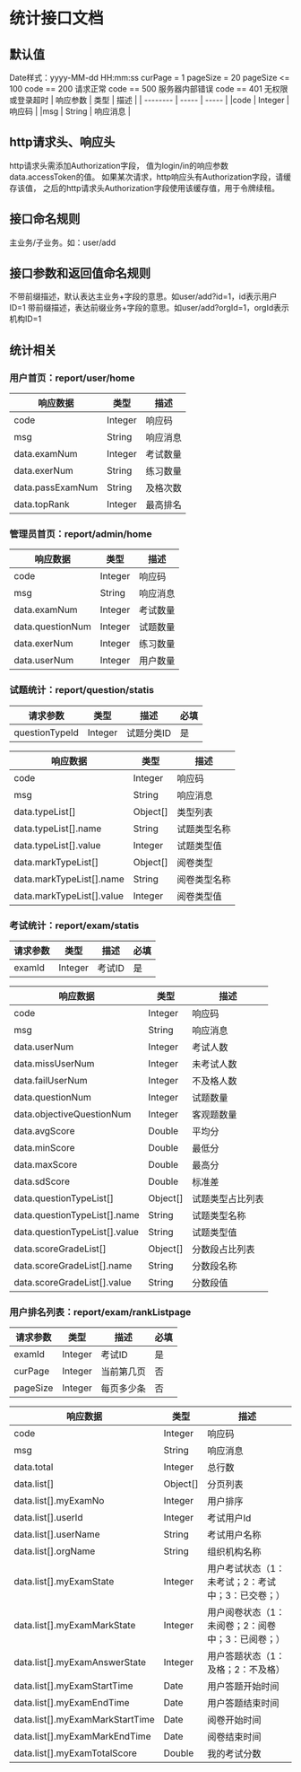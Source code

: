 # 统计接口文档
## 默认值
Date样式：yyyy-MM-dd HH:mm:ss
curPage = 1
pageSize = 20
pageSize <= 100
code == 200 请求正常
code == 500 服务器内部错误
code == 401 无权限或登录超时
| 响应参数  |  类型   |  描述  |
| --------   | -----   | -----  |
|code     | Integer  | 响应码 |
|msg     | String  | 响应消息 |

## http请求头、响应头
http请求头需添加Authorization字段，
值为login/in的响应参数data.accessToken的值。
如果某次请求，http响应头有Authorization字段，请缓存该值，
之后的http请求头Authorization字段使用该缓存值，用于令牌续租。

## 接口命名规则
主业务/子业务。如：user/add

## 接口参数和返回值命名规则
不带前缀描述，默认表达主业务+字段的意思。如user/add?id=1，id表示用户ID=1
带前缀描述，表达前缀业务+字段的意思。如user/add?orgId=1，orgId表示机构ID=1

## 统计相关
### 用户首页：report/user/home
| 响应数据| 类型    | 描述 |
| --------------------------- | ------- | ----- |
| code                      | Integer | 响应码    |
| msg                       | String  | 响应消息 |
| data.examNum       | Integer | 考试数量 |
| data.exerNum       | String | 练习数量  |
| data.passExamNum        | String | 及格次数  |
| data.topRank       | Integer | 最高排名 |

### 管理员首页：report/admin/home
| 响应数据| 类型    | 描述 |
| --------------------------- | ------- | ----- |
| code                      | Integer | 响应码    |
| msg                       | String  | 响应消息 |
| data.examNum        | Integer | 考试数量 |
| data.questionNum        | Integer | 试题数量  |
| data.exerNum  | Integer | 练习数量 |
| data.userNum     | Integer | 用户数量 |

### 试题统计：report/question/statis
| 请求参数| 类型        | 描述       | 必填 |
| -------- | ----------- | ---------- | ---- |
| questionTypeId | Integer | 试题分类ID   | 是   |

| 响应数据| 类型    | 描述 |
| --------------------------- | ------- | ----- |
| code                        | Integer | 响应码   |
| msg                         | String  | 响应消息  |
| data.typeList[]               | Object[]   | 类型列表   |
| data.typeList[].name        | String | 试题类型名称  |
| data.typeList[].value       | Integer  | 试题类型值  |
| data.markTypeList[]               | Object[]   | 阅卷类型   |
| data.markTypeList[].name        | String | 阅卷类型名称  |
| data.markTypeList[].value       | Integer  | 阅卷类型值  |

### 考试统计：report/exam/statis
| 请求参数| 类型    | 描述       | 必填 |
| ---- | ------- | ---------- | ---- |
| examId | Integer | 考试ID | 是   |

| 响应数据| 类型    | 描述                       |
| --------------------- | ------- | -------------------------- |
| code                  | Integer | 响应码                     |
| msg                   | String  | 响应消息                   |
| data.userNum       | Integer    | 考试人数                   |
| data.missUserNum   | Integer  | 未考试人数                      |
| data.failUserNum  | Integer  | 不及格人数|
| data.questionNum  | Integer  | 试题数量    |
| data.objectiveQuestionNum  | Integer  | 客观题数量    |
| data.avgScore | Double  | 平均分   |
| data.minScore | Double  | 最低分   |
| data.maxScore | Double  |最高分  |
| data.sdScore | Double  | 标准差 |
| data.questionTypeList[]             | Object[]   | 试题类型占比列表   |
| data.questionTypeList[].name        | String | 试题类型名称  |
| data.questionTypeList[].value       | String  | 试题类型值  |
| data.scoreGradeList[]               | Object[]   | 分数段占比列表   |
| data.scoreGradeList[].name        | String | 分数段名称  |
| data.scoreGradeList[].value       | String  | 分数段值  |

### 用户排名列表：report/exam/rankListpage
| 请求参数| 类型        | 描述       | 必填 |
| -------- | ----------- | ---------- | ---- |
| examId | Integer | 考试ID | 是   |
| curPage   | Integer | 当前第几页 | 否   |
| pageSize  | Integer | 每页多少条 | 否   |

| 响应数据| 类型    | 描述 |
| --------------------------- | ------- | ----- |
| code                      | Integer | 响应码    |
| msg                       | String  | 响应消息 |
| data.total                | Integer | 总行数  |
| data.list[]               | Object[]   | 分页列表|
| data.list[].myExamNo        | Integer | 用户排序  |
| data.list[].userId        | Integer | 考试用户Id |
| data.list[].userName        | String | 考试用户名称  |
| data.list[].orgName        | String | 组织机构名称  |
| data.list[].myExamState        | Integer | 用户考试状态（1：未考试；2：考试中；3：已交卷；）  |
| data.list[].myExamMarkState        | Integer | 用户阅卷状态（1：未阅卷；2：阅卷中；3：已阅卷；）  |
| data.list[].myExamAnswerState        | Integer | 用户答题状态（1：及格；2：不及格）  |
| data.list[].myExamStartTime        | Date | 用户答题开始时间  |
| data.list[].myExamEndTime       | Date | 用户答题结束时间  |
| data.list[].myExamMarkStartTime        | Date | 阅卷开始时间  |
| data.list[].myExamMarkEndTime       | Date | 阅卷结束时间  |
| data.list[].myExamTotalScore        | Double | 我的考试分数  |
